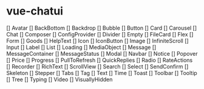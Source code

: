 # vue-chatui


[] Avatar
[] BackBottom
[] Backdrop
[] Bubble
[] Button
[] Card
[] Carousel
[] Chat
[] Composer
[] ConfigProvider
[] Divider
[] Empty
[] FileCard
[] Flex
[] Form
[] Goods
[] HelpText
[] Icon
[] IconButton
[] Image
[] InfiniteScroll
[] Input
[] Label
[] List
[] Loading
[] MediaObject
[] Message
[] MessageContainer
[] MessageStatus
[] Modal
[] Navbar
[] Notice
[] Popover
[] Price
[] Progress
[] PullToRefresh
[] QuickReplies
[] Radio
[] RateActions
[] Recorder
[] RichText
[] ScrollView
[] Search
[] Select
[] SendConfirm
[] Skeleton
[] Stepper
[] Tabs
[] Tag
[] Text
[] Time
[] Toast
[] Toolbar
[] Tooltip
[] Tree
[] Typing
[] Video
[] VisuallyHidden
